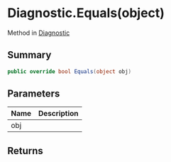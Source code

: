 # Diagnostic.Equals(object)

Method in [Diagnostic](/api/csharp/yarn.compiler.diagnostic.md)

## Summary



```csharp
public override bool Equals(object obj)
```

## Parameters

|Name|Description|
|:---|:---|
|obj||

## Returns




